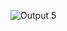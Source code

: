![Output 5](https://user-images.githubusercontent.com/94163693/143201448-9764b624-2d12-4b5a-96f7-547b972a8ced.png)
